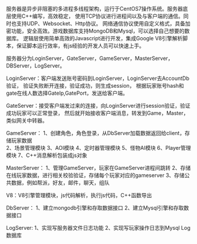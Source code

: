 服务器是异步非阻塞的多进程多线程架构，运行于CentOS7操作系统。服务器底层使用C++编写，高效稳定，
使用TCP协议进行进程间以及与客户端的通信。同时也支持UDP、Websocket、Http协议。
网络通信协议使用自定义格式，具备加密功能，安全高效。游戏数据库支持MongoDB和Mysql，可以选择自己想要的数据库。
逻辑层使用简单高效的Javascript进行开发，集成Google V8引擎解析脚本，保证脚本运行效率，有js经验的开发人员可以快速上手。

服务器分为LoginServer，GateServer，GameServer，MasterServer，DBServer，LogServer。

LoginServer：客户端发送账号密码到LoginServer，LoginServer去AccountDb验证，
验证失败断开连接，验证成功，则生成session， 根据玩家账号hash和gate在线人数选择GateIp,GatePort，发送给客户端。

GateServer：接受客户端发过来的连接，向LoginServer进行session验证，验证成功玩家可以正常登录，
然后就开始接收客户端消息，转发到Game，Master，类似网关中转器。

GameServer：
1、创建角色，角色登录，从DbServer加载数据返回给client，存储玩家数据  
2、场景管理模块 
3、AOI模块
4、定时器管理模块 
5、怪物AI模块 
6、Player管理模块 
7、C++消息解析包装成js对象

MasterServer： 
1、管理GameServer，玩家在GameServer进程间跳转 
2、存储在线玩家数据，进行相关校验验证，存储每个玩家对应的gameserver 
3、存储公共数据，例如帮派，好友，邮件，聊天，组队

V8：V8引擎管理模块，js代码解析，执行js代码，C++函数导出 

DbServer：
1、建立mongodb引擎和存取数据接口 
2、建立Mysql引擎和存取数据接口

LogServer: 
1、实现写服务器文件日志功能 
2、实现写玩家操作日志到Mysql Log数据库
